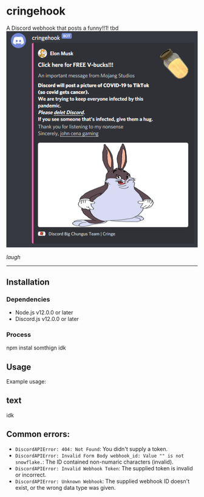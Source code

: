 # cringehook
A Discord webhook that posts a funny!!1!
tbd
![imag](./demo.png)

*laugh*

---
## Installation
### Dependencies
* Node.js v12.0.0 or later
* Discord.js v12.0.0 or later
### Process
npm instal somthign idk

## Usage
Example usage:


## text
idk

## Common errors:
* `DiscordAPIError: 404: Not Found`: You didn't supply a token.
* `DiscordAPIError: Invalid Form Body webhook_id: Value "" is not snowflake.`: The ID contained non-numaric characters (invalid).
* `DiscordAPIError: Invalid Webhook Token`: The supplied token is invalid or incorrect.
* `DiscordAPIError: Unknown Webhook`: The supplied webhook ID doesn't exist, or the wrong data type was given.
